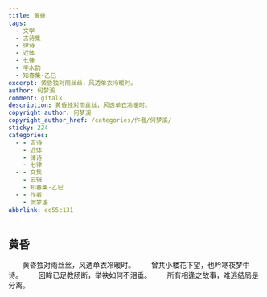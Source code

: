 ```yaml
---
title: 黄昏
tags:
  - 文学
  - 古诗集
  - 律诗
  - 近体
  - 七律
  - 平水韵
  - 知春集·乙巳
excerpt: 黄昏独对雨丝丝，风透单衣冷暖时。
author: 何梦溪
comment: gitalk
description: 黄昏独对雨丝丝，风透单衣冷暖时。
copyright_author: 何梦溪
copyright_author_href: /categories/作者/何梦溪/
sticky: 224
categories:
  - - 古诗
    - 近体
    - 律诗
    - 七律
  - - 文集
    - 云辑
    - 知春集·乙巳
  - - 作者
    - 何梦溪
abbrlink: ec55c131
---
```

## 黄昏
&emsp;&emsp;黄昏独对雨丝丝，风透单衣冷暖时。
&emsp;&emsp;曾共小楼花下望，也吟寒夜梦中诗。
&emsp;&emsp;回眸已足教肠断，举袂如何不泪垂。
&emsp;&emsp;所有相逢之故事，难逃结局是分离。
